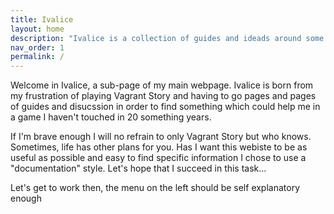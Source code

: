 ```yaml
---
title: Ivalice
layout: home
description: "Ivalice is a collection of guides and ideads around some of the games I love." 
nav_order: 1
permalink: /
---
```


Welcome in Ivalice, a sub-page of my main webpage. Ivalice is born from my frustration of playing Vagrant Story and having to go pages and pages of guides and disucssion in order to find something which could help me in a game I haven't touched in 20 something years.

If I'm brave enough I will no refrain to only Vagrant Story but who knows. Sometimes, life has other plans for you. Has I want this webiste to be as useful as possible and easy to find specific information I chose to use a "documentation" style. Let's hope that I succeed in this task...

Let's get to work then, the  menu on the left should be self explanatory enough

